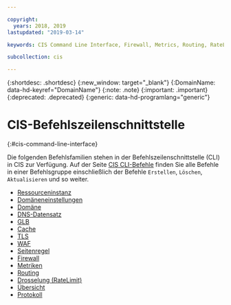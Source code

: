 ```yaml
---

copyright:
  years: 2018, 2019
lastupdated: "2019-03-14"

keywords: CIS Command Line Interface, Firewall, Metrics, Routing, RateLimit, Overview

subcollection: cis

---
```


{:shortdesc: .shortdesc}
{:new_window: target="_blank"}
{:DomainName: data-hd-keyref="DomainName"}
{:note: .note}
{:important: .important}
{:deprecated: .deprecated}
{:generic: data-hd-programlang="generic"}


# CIS-Befehlszeilenschnittstelle
{:#cis-command-line-interface}

Die folgenden Befehlsfamilien stehen in der Befehlszeilenschnittstelle (CLI) in CIS zur Verfügung. Auf der Seite [CIS CLI-Befehle](/docs/cis-cli-plugin?topic=cis-cli-plugin-cis-cli-commands#cis-cli-commands) finden Sie alle Befehle in einer Befehlsgruppe einschließlich der Befehle `Erstellen`, `Löschen`, `Aktualisieren` und so weiter. 
  
  * [Ressourceninstanz](/docs/cis-cli-plugin?topic=cis-cli-plugin-cis-cli-commands#resource-instance)
  * [Domäneneinstellungen](/docs/cis-cli-plugin?topic=cis-cli-plugin-cis-cli-commands#domain-settings)
  * [Domäne](/docs/cis-cli-plugin?topic=cis-cli-plugin-cis-cli-commands#domain)
  * [DNS-Datensatz](/docs/cis-cli-plugin?topic=cis-cli-plugin-cis-cli-commands#dns-record)
  * [GLB](/docs/cis-cli-plugin?topic=cis-cli-plugin-cis-cli-commands#glb)
  * [Cache](/docs/cis-cli-plugin?topic=cis-cli-plugin-cis-cli-commands#cache)
  * [TLS](/docs/cis-cli-plugin?topic=cis-cli-plugin-cis-cli-commands#tls)
  * [WAF](/docs/cis-cli-plugin?topic=cis-cli-plugin-cis-cli-commands#waf)
  * [Seitenregel](/docs/cis-cli-plugin?topic=cis-cli-plugin-cis-cli-commands#pagerule)
  * [Firewall](/docs/cis-cli-plugin?topic=cis-cli-plugin-cis-cli-commands#firewall)
  * [Metriken](/docs/cis-cli-plugin?topic=cis-cli-plugin-cis-cli-commands#metrics)
  * [Routing](/docs/cis-cli-plugin?topic=cis-cli-plugin-cis-cli-commands#routing)
  * [Drosselung (RateLimit)](/docs/cis-cli-plugin?topic=cis-cli-plugin-cis-cli-commands#ratelimit)
  * [Übersicht](/docs/cis-cli-plugin?topic=cis-cli-plugin-cis-cli-commands#overview)
  * [Protokoll](/docs/cis-cli-plugin?topic=cis-cli-plugin-cis-cli-commands#log)
